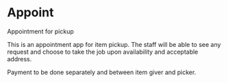 # Appoint
Appointment for pickup

This is an appointment app for item pickup.
The staff will be able to see any request and choose to take the job upon availability and acceptable address.

Payment to be done separately and between item giver and picker.
